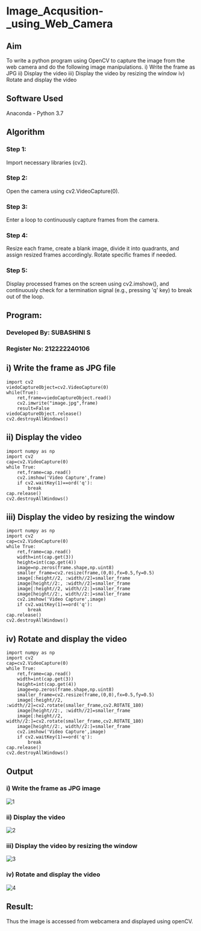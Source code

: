 # Image_Acqusition-_using_Web_Camera
## Aim
To write a python program using OpenCV to capture the image from the web camera and do the following image manipulations.
i) Write the frame as JPG 
ii) Display the video 
iii) Display the video by resizing the window
iv) Rotate and display the video

## Software Used
Anaconda - Python 3.7
## Algorithm
### Step 1:
Import necessary libraries (cv2).
### Step 2:
Open the camera using cv2.VideoCapture(0).
### Step 3:
Enter a loop to continuously capture frames from the camera.
### Step 4:
Resize each frame, create a blank image, divide it into quadrants, and assign resized frames accordingly. Rotate specific frames if needed.
### Step 5:
Display processed frames on the screen using cv2.imshow(), and continuously check for a termination signal (e.g., pressing 'q' key) to break out of the loop.

## Program:
### Developed By: SUBASHINI S
### Register No: 212222240106
## i) Write the frame as JPG file
```
import cv2
viedoCaptureObject=cv2.VideoCapture(0)
while(True):
    ret,frame=viedoCaptureObject.read()
    cv2.imwrite("image.jpg",frame)
    result=False
viedoCaptureObject.release()
cv2.destroyAllWindows()
```
## ii) Display the video
```
import numpy as np
import cv2
cap=cv2.VideoCapture(0)
while True:
    ret,frame=cap.read()
    cv2.imshow('Video Capture',frame)
    if cv2.waitKey(1)==ord('q'):
        break
cap.release()
cv2.destroyAllWindows()
```
## iii) Display the video by resizing the window
```
import numpy as np
import cv2
cap=cv2.VideoCapture(0)
while True:
    ret,frame=cap.read()
    width=int(cap.get(3))
    height=int(cap.get(4))
    image=np.zeros(frame.shape,np.uint8)
    smaller_frame=cv2.resize(frame,(0,0),fx=0.5,fy=0.5)
    image[:height//2, :width//2]=smaller_frame
    image[height//2:, :width//2]=smaller_frame
    image[:height//2, width//2:]=smaller_frame
    image[height//2:, width//2:]=smaller_frame
    cv2.imshow('Video Capture',image)
    if cv2.waitKey(1)==ord('q'):
        break
cap.release()
cv2.destroyAllWindows()
```
## iv) Rotate and display the video
```
import numpy as np
import cv2
cap=cv2.VideoCapture(0)
while True:
    ret,frame=cap.read()
    width=int(cap.get(3))
    height=int(cap.get(4))
    image=np.zeros(frame.shape,np.uint8)
    smaller_frame=cv2.resize(frame,(0,0),fx=0.5,fy=0.5)
    image[:height//2, :width//2]=cv2.rotate(smaller_frame,cv2.ROTATE_180)
    image[height//2:, :width//2]=smaller_frame
    image[:height//2, width//2:]=cv2.rotate(smaller_frame,cv2.ROTATE_180)
    image[height//2:, width//2:]=smaller_frame
    cv2.imshow('Video Capture',image)
    if cv2.waitKey(1)==ord('q'):
        break
cap.release()
cv2.destroyAllWindows()
```
## Output
### i) Write the frame as JPG image
![1](https://github.com/user-attachments/assets/4fb535e8-336a-45e5-96f0-dbaf0727559e)
### ii) Display the video
![2](https://github.com/user-attachments/assets/c9b0839e-8af5-4ff0-b0af-db6f5be05f1f)

### iii) Display the video by resizing the window
![3](https://github.com/user-attachments/assets/cf3d153a-c398-4e9c-b00c-8aa4fc49cf0c)

### iv) Rotate and display the video
![4](https://github.com/user-attachments/assets/b8a170ec-8127-43c9-b29c-b98a885151ee)

## Result:
Thus the image is accessed from webcamera and displayed using openCV.

